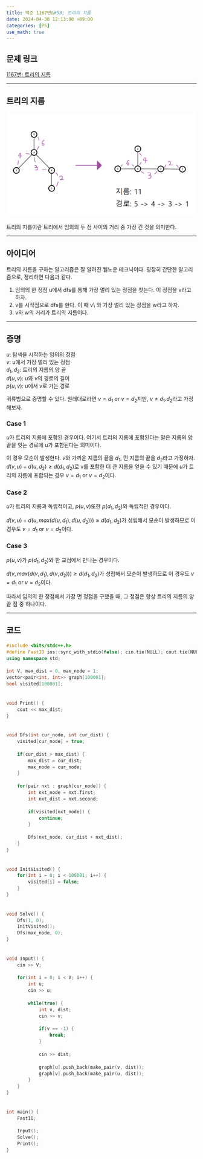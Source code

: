 ```yaml
---
title: 백준 1167번&#58; 트리의 지름
date: 2024-04-30 12:13:00 +09:00
categories: [PS]
use_math: true
---
```


## **문제 링크**
[1167번: 트리의 지름](https://www.acmicpc.net/problem/1167)

---

## **트리의 지름**
![](/assets/img/ps/1167/diameter.png)

트리의 지름이란 트리에서 임의의 두 점 사이의 거리 중 가장 긴 것을 의미한다.

---

## **아이디어**
트리의 지름을 구하는 알고리즘은 잘 알려진 웰노운 테크닉이다. 굉장히 간단한 알고리즘으로, 정리하면 다음과 같다.

>
1. 임의의 한 정점 u에서 dfs를 통해 가장 멀리 있는 정점을 찾는다. 이 정점을 v라고 하자.
2. v를 시작점으로 dfs를 한다. 이 때 v\\
와 가장 멀리 있는 정점을 w라고 하자.
3. v와 w의 거리가 트리의 지름이다.
>

---

## **증명**
$u$: 탐색을 시작하는 임의의 정점
<br>
$v$: u에서 가장 멀리 있는 정점
<br>
$d_1, d_2$: 트리의 지름의 양 끝
<br>
$d(u, v)$: $u$와 $v$의 경로의 길이
<br>
$p(u, v)$: $u$에서 $v$로 가는 경로

귀류법으로 증명할 수 있다. 원래대로라면 $v = d_1$ or $v = d_2$지만, $v \neq d_1. d_2$라고 가정해보자.

### **Case 1**
$u$가 트리의 지름에 포함된 경우이다. 여기서 트리의 지름에 포함된다는 말은 지름의 양 끝을 잇는 경로에 u가 포함된다는 의미이다.

이 경우 모순이 발생한다. $v$와 가까운 지름의 끝을 $d_1$, 먼 지름의 끝을 $d_2$라고 가정하자. $d(v, u) + d(u, d_2) \geq d(d_1, d_2)$로 v를 포함한 더 큰 지름을 얻을 수 있기 때문에 $u$가 트리의 지름에 포함되는 경우 $v = d_1$ or $v = d_2$이다.

### **Case 2**
$u$가 트리의 지름과 독립적이고, $p(u, v)$또한 $p(d_1, d_2)$와 독립적인 경우이다. 

$d(v, u) + d(u, max(d(u, d_1), d(u, d_2))) \geq d(d_1, d_2)$가 성립해서 모순이 발생하므로 이 경우도 $v = d_1$ or $v = d_2$이다.

### **Case 3**
$p(u, v)$가 $p(d_1, d_2)$와 한 교점에서 만나는 경우이다.

$d(v, max(d(v, d_1), d(v, d_2))) \geq d(d_1, d_2)$가 성립해서 모순이 발생하므로 이 경우도 $v = d_1$ or $v = d_2$이다.


따라서 임의의 한 정점에서 가장 먼 정점을 구했을 때, 그 정점은 항상 트리의 지름의 양 끝 점 중 하나이다.

---

## **코드**
```cpp
#include <bits/stdc++.h>
#define FastIO ios::sync_with_stdio(false); cin.tie(NULL); cout.tie(NULL);
using namespace std;

int V, max_dist = 0, max_node = 1;
vector<pair<int, int>> graph[100001];
bool visited[100001];


void Print() {
    cout << max_dist;
}


void Dfs(int cur_node, int cur_dist) {
    visited[cur_node] = true;

    if(cur_dist > max_dist) {
        max_dist = cur_dist;
        max_node = cur_node;
    }

    for(pair nxt : graph[cur_node]) {
        int nxt_node = nxt.first;
        int nxt_dist = nxt.second;

        if(visited[nxt_node]) {
            continue;
        }

        Dfs(nxt_node, cur_dist + nxt_dist);
    }
}


void InitVisited() {
    for(int i = 0; i < 100001; i++) {
        visited[i] = false;
    }
}


void Solve() {
    Dfs(1, 0);
    InitVisited();
    Dfs(max_node, 0);
}


void Input() {
    cin >> V;

    for(int i = 0; i < V; i++) {
        int u;
        cin >> u;

        while(true) {
            int v, dist;
            cin >> v;

            if(v == -1) {
                break;
            }

            cin >> dist;

            graph[u].push_back(make_pair(v, dist));
            graph[v].push_back(make_pair(u, dist));
        }
    }
}


int main() {
    FastIO;

    Input();
    Solve();
    Print();
}
```